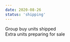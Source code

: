 ```yaml
---
date: 2020-08-26
status: 'shipping'
---
```


Group buy units shipped  
Extra units preparing for sale